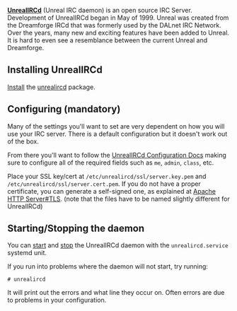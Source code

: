 **[UnrealIRCd](https://www.unrealircd.org/)** (Unreal IRC daemon) is an open source IRC Server. Development of UnrealIRCd began in May of 1999\. Unreal was created from the Dreamforge IRCd that was formerly used by the DALnet IRC Network. Over the years, many new and exciting features have been added to Unreal. It is hard to even see a resemblance between the current Unreal and Dreamforge.

## Installing UnrealIRCd

[Install](/index.php/Install "Install") the [unrealircd](https://www.archlinux.org/packages/?name=unrealircd) package.

## Configuring (mandatory)

Many of the settings you'll want to set are very dependent on how you will use your IRC server. There is a default configuration but it doesn't work out of the box.

From there you'll want to follow the [UnrealIRCd Configuration Docs](https://www.unrealircd.org/files/docs/unreal32docs.html#configuringyourunrealircdconf) making sure to configure all of the required fields such as `me`, `admin`, `class`, etc.

Place your SSL key/cert at `/etc/unrealircd/ssl/server.key.pem` and `/etc/unrealircd/ssl/server.cert.pem`. If you do not have a proper certificate, you can generate a self-signed one, as explained at [Apache HTTP Server#TLS](/index.php/Apache_HTTP_Server#TLS "Apache HTTP Server"). (note that the files have to be named slightly different for UnrealIRCd)

## Starting/Stopping the daemon

You can [start](/index.php/Start "Start") and [stop](/index.php/Stop "Stop") the UnrealIRCd daemon with the `unrealircd.service` systemd unit.

If you run into problems where the daemon will not start, try running:

```
# unrealircd

```

It will print out the errors and what line they occur on. Often errors are due to problems in your configuration.